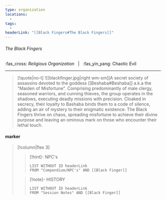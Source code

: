 ```yaml
---
type: organization
locations:
  - 
tags:
  - 
headerLink: "[[Black Fingers#The Black Fingers]]"
---
```


###### The Black Fingers
:fas_cross: *Religious Organization*  &nbsp; | &nbsp; :fas_yin_yang: Chaotic Evil
___

> [!quote|no-t]
>![[blackfinger.jpg|right wm-sm]]A secret society of assassins  devoted to the goddess [[Beshaba#Beshaba]] a.k.a the "Maiden of Misfortune". Comprising predominantly of male clergy, seasoned warriors, and cunning thieves, the group operates in the shadows, executing deadly missions with precision. Cloaked in secrecy, their loyalty to Bashaba binds them to a code of silence, adding an air of mystery to their enigmatic existence. The Black Fingers thrive on chaos, spreading misfortune to achieve their divine purpose and leaving an ominous mark on those who encounter their lethal touch.
<span class="clearfix"></span>

#### marker
> [!column|flex 3]
>>[!hint]- NPC's
>>```dataview
>>LIST WITHOUT ID headerLink
>>FROM "Compendium/NPC's" AND [[Black Finger]]
>
>>[!note]- HISTORY
>>```dataview
>>LIST WITHOUT ID headerLink
>>FROM "Session Notes" AND [[Black Finger]]